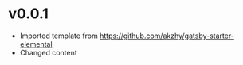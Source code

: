 # v0.0.1

-   Imported template from <https://github.com/akzhy/gatsby-starter-elemental>
-   Changed content
